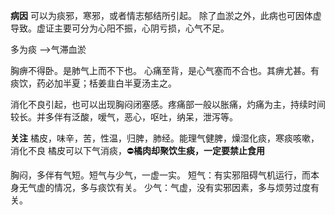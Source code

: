 **病因**
可以为痰邪，寒邪，或者情志郁结所引起。
除了血淤之外，此病也可因体虚导致。虚证主要可分为心阳不振，心阴亏损，心气不足。

多为痰 -->气滞血淤

胸痹不得卧。是肺气上而不下也。
心痛至背，是心气塞而不合也。其痹尤甚。有痰饮，药必加半夏；栝姜韭白半夏汤主之。

消化不良引起，也可以出现胸闷闭塞感。疼痛部一般以胀痛，灼痛为主，持续时间较长。并多伴有泛酸，嗳气，恶心，呕吐，纳呆，泄泻等。

**关注**
橘皮，味辛，苦，性温，归脾，肺经。能理气健脾，燥湿化痰，寒痰咳嗽，消化不良
橘皮可以下气消痰，⛔**橘肉却聚饮生痰，一定要禁止食用**


胸闷，多伴有气短。短气与少气，一虚一实。
短气：有实邪阻碍气机运行，而本身无气虚的情况，多与痰饮有关。
少气：气虚，没有实邪因素，多与烦劳过度有关。